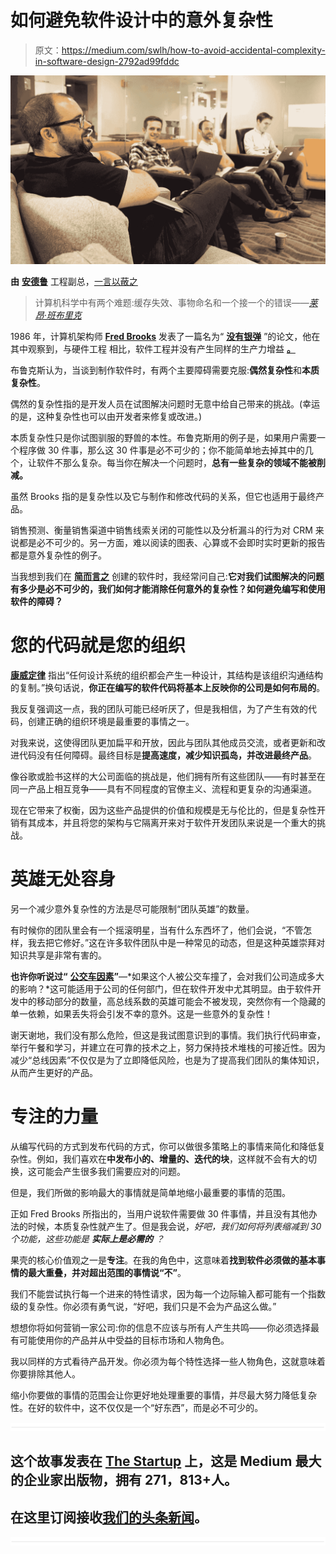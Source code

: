 # 如何避免软件设计中的意外复杂性

> 原文：<https://medium.com/swlh/how-to-avoid-accidental-complexity-in-software-design-2792ad99fddc>

![](img/abf862e95df22546ad3ec55d6bf2c605.png)

**由** [**安德鲁**](https://www.linkedin.com/in/sardone/)
工程副总，[一言以蔽之](https://www.nutshell.com)

> 计算机科学中有两个难题:缓存失效、事物命名和一个接一个的错误——[*莱昂·班布里克*](https://twitter.com/secretGeek)

1986 年，计算机架构师 [**Fred Brooks**](https://en.wikipedia.org/wiki/Fred_Brooks) 发表了一篇名为“ [**没有银弹**](http://www.itu.dk/people/hesj/BSUP/artikler/no-silver-bullit.pdf) ”的论文，他在其中观察到，与硬件工程 相比，软件工程并没有产生同样的生产力增益 [**。**](http://www.investopedia.com/terms/m/mooreslaw.asp)

布鲁克斯认为，当谈到制作软件时，有两个主要障碍需要克服:**偶然复杂性**和**本质复杂性**。

偶然的复杂性指的是开发人员在试图解决问题时无意中给自己带来的挑战。(幸运的是，这种复杂性也可以由开发者来修复或改进。)

本质复杂性只是你试图驯服的野兽的本性。布鲁克斯用的例子是，如果用户需要一个程序做 30 件事，那么这 30 件事是必不可少的；你不能简单地去掉其中的几个，让软件不那么复杂。每当你在解决一个问题时，**总有一些复杂的领域不能被削减。**

虽然 Brooks 指的是复杂性以及它与制作和修改代码的关系，但它也适用于最终产品。

销售预测、衡量销售渠道中销售线索关闭的可能性以及分析漏斗的行为对 CRM 来说都是必不可少的。另一方面，难以阅读的图表、心算或不会即时实时更新的报告都是意外复杂性的例子。

当我想到我们在 [**简而言之**](https://www.nutshell.com) 创建的软件时，我经常问自己:**它对我们试图解决的问题有多少是必不可少的，我们如何才能消除任何意外的复杂性？如何避免编写和使用软件的障碍？**

# **您的代码就是您的组织**

[**康威定律**](http://www.melconway.com/Home/Conways_Law.html) 指出“任何设计系统的组织都会产生一种设计，其结构是该组织沟通结构的复制。”换句话说，**你正在编写的软件代码将基本上反映你的公司是如何布局的**。

我反复强调这一点，我的团队可能已经听厌了，但是我相信，为了产生有效的代码，创建正确的组织环境是最重要的事情之一。

对我来说，这使得团队更加扁平和开放，因此与团队其他成员交流，或者更新和改进代码没有任何障碍。最终目标是**提高速度，减少知识孤岛，并改进最终产品**。

像谷歌或脸书这样的大公司面临的挑战是，他们拥有所有这些团队——有时甚至在同一产品上相互竞争——具有不同程度的官僚主义、流程和更复杂的沟通渠道。

现在它带来了权衡，因为这些产品提供的价值和规模是无与伦比的，但是复杂性开销有其成本，并且将您的架构与它隔离开来对于软件开发团队来说是一个重大的挑战。

# **英雄无处容身**

另一个减少意外复杂性的方法是尽可能限制“团队英雄”的数量。

有时候你的团队里会有一个摇滚明星，当有什么东西坏了，他们会说，“不管怎样，我去把它修好。”这在许多软件团队中是一种常见的动态，但是这种英雄崇拜对知识共享是非常有害的。

**也许你听说过“** [**公交车因素**](https://en.wikipedia.org/wiki/Bus_factor)**”**—*如果这个人被公交车撞了，会对我们公司造成多大的影响？*这可能适用于公司的任何部门，但在软件开发中尤其明显。由于软件开发中的移动部分的数量，高总线系数的英雄可能会不被发现，突然你有一个隐藏的单一依赖，如果丢失将会引发不幸的意外。这是一些意外的复杂性！

谢天谢地，我们没有那么危险，但这是我试图意识到的事情。我们执行代码审查，举行午餐和学习，并建立在可靠的技术之上，努力保持技术堆栈的可接近性。因为减少“总线因素”不仅仅是为了立即降低风险，也是为了提高我们团队的集体知识，从而产生更好的产品。

# **专注的力量**

从编写代码的方式到发布代码的方式，你可以做很多策略上的事情来简化和降低复杂性。例如，我们喜欢在**中发布小的、增量的、迭代的块**，这样就不会有大的切换，这可能会产生很多我们需要应对的问题。

但是，我们所做的影响最大的事情就是简单地缩小最重要的事情的范围。

正如 Fred Brooks 所指出的，当用户说软件需要做 30 件事情，并且没有其他办法的时候，本质复杂性就产生了。但是我会说，*好吧，我们如何将列表缩减到 30 个功能，这些功能是* ***实际上是必需的*** *？*

果壳的核心价值观之一是**专注**。在我的角色中，这意味着**找到软件必须做的基本事情的最大重叠，并对超出范围的事情说“不”**。

我们不能尝试执行每一个进来的特性请求，因为每一个边际输入都可能有一个指数级的复杂性。你必须有勇气说，“好吧，我们只是不会为产品这么做。”

想想你将如何营销一家公司:你的信息不应该与所有人产生共鸣——你必须选择最有可能使用你的产品并从中受益的目标市场和人物角色。

我以同样的方式看待产品开发。你必须为每个特性选择一些人物角色，这就意味着你要排除其他人。

缩小你要做的事情的范围会让你更好地处理重要的事情，并尽最大努力降低复杂性。在好的软件中，这不仅仅是一个“好东西”，而是必不可少的。

![](img/731acf26f5d44fdc58d99a6388fe935d.png)

## 这个故事发表在 [The Startup](https://medium.com/swlh) 上，这是 Medium 最大的企业家出版物，拥有 271，813+人。

## 在这里订阅接收[我们的头条新闻](http://growthsupply.com/the-startup-newsletter/)。

![](img/731acf26f5d44fdc58d99a6388fe935d.png)